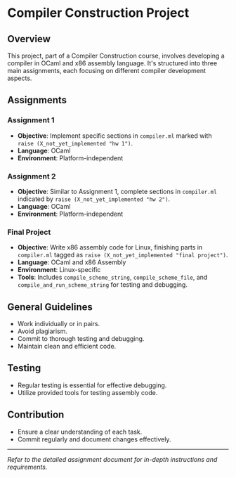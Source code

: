 
# Compiler Construction Project

## Overview
This project, part of a Compiler Construction course, involves developing a compiler in OCaml and x86 assembly language. It's structured into three main assignments, each focusing on different compiler development aspects.

## Assignments

### Assignment 1
- **Objective**: Implement specific sections in `compiler.ml` marked with `raise (X_not_yet_implemented "hw 1")`.
- **Language**: OCaml
- **Environment**: Platform-independent

### Assignment 2
- **Objective**: Similar to Assignment 1, complete sections in `compiler.ml` indicated by `raise (X_not_yet_implemented "hw 2")`.
- **Language**: OCaml
- **Environment**: Platform-independent

### Final Project
- **Objective**: Write x86 assembly code for Linux, finishing parts in `compiler.ml` tagged as `raise (X_not_yet_implemented "final project")`.
- **Language**: OCaml and x86 Assembly
- **Environment**: Linux-specific
- **Tools**: Includes `compile_scheme_string`, `compile_scheme_file`, and `compile_and_run_scheme_string` for testing and debugging.

## General Guidelines
- Work individually or in pairs.
- Avoid plagiarism.
- Commit to thorough testing and debugging.
- Maintain clean and efficient code.

## Testing
- Regular testing is essential for effective debugging.
- Utilize provided tools for testing assembly code.

## Contribution
- Ensure a clear understanding of each task.
- Commit regularly and document changes effectively.

---

*Refer to the detailed assignment document for in-depth instructions and requirements.*
